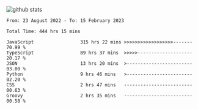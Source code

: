 
![github stats](https://github-readme-stats.vercel.app/api?username=realmahd1&show_icons=true&theme=codeSTACKr&hide_rank=true&count_private=true)

<!--START_SECTION:waka-->

```text
From: 23 August 2022 - To: 15 February 2023

Total Time: 444 hrs 15 mins

JavaScript                 315 hrs 22 mins >>>>>>>>>>>>>>>>>>-------   70.99 %
TypeScript                 89 hrs 37 mins  >>>>>--------------------   20.17 %
JSON                       13 hrs 20 mins  >------------------------   03.00 %
Python                     9 hrs 46 mins   >------------------------   02.20 %
CSS                        2 hrs 47 mins   -------------------------   00.63 %
Groovy                     2 hrs 35 mins   -------------------------   00.58 %
```

<!--END_SECTION:waka-->
